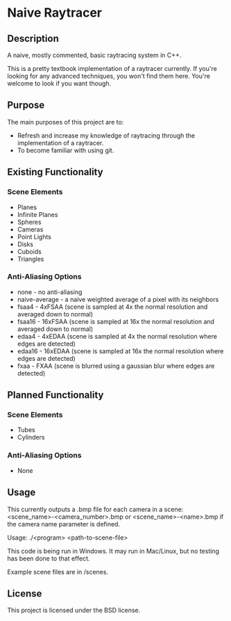 # Naive Raytracer

## Description

A naive, mostly commented, basic raytracing system in C++.

This is a pretty textbook implementation of a raytracer currently.  If you're looking for any advanced techniques, you won't find them here.  You're welcome to look if you want though.

## Purpose

The main purposes of this project are to:  
* Refresh and increase my knowledge of raytracing through the implementation of a raytracer.  
* To become familiar with using git.

## Existing Functionality

### Scene Elements

* Planes  
* Infinite Planes  
* Spheres  
* Cameras  
* Point Lights  
* Disks  
* Cuboids  
* Triangles  

### Anti-Aliasing Options

* none - no anti-aliasing  
* naive-average - a naive weighted average of a pixel with its neighbors  
* fsaa4 - 4xFSAA (scene is sampled at 4x the normal resolution and averaged down to normal)  
* fsaa16 - 16xFSAA (scene is sampled at 16x the normal resolution and averaged down to normal)  
* edaa4 - 4xEDAA (scene is sampled at 4x the normal resolution where edges are detected)  
* edaa16 - 16xEDAA (scene is sampled at 16x the normal resolution where edges are detected)  
* fxaa - FXAA (scene is blurred using a gaussian blur where edges are detected)  

## Planned Functionality

### Scene Elements

* Tubes  
* Cylinders  

### Anti-Aliasing Options

* None

## Usage

This currently outputs a .bmp file for each camera in a scene: \<scene_name\>-\<camera_number\>.bmp or \<scene_name\>-\<name\>.bmp if the camera name parameter is defined.

Usage: ./\<program\> \<path-to-scene-file\>

This code is being run in Windows. It may run in Mac/Linux, but no testing has been done to that effect.

Example scene files are in /scenes.

## License

This project is licensed under the BSD license.
